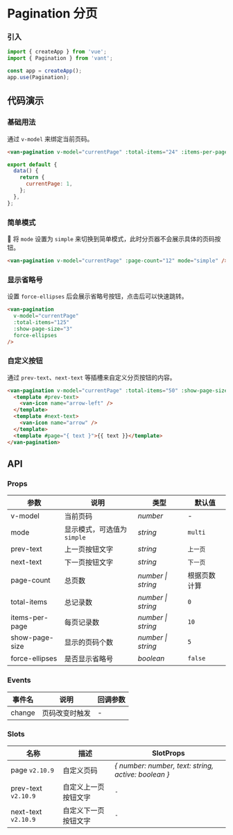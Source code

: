 # Pagination 分页

### 引入

```js
import { createApp } from 'vue';
import { Pagination } from 'vant';

const app = createApp();
app.use(Pagination);
```

## 代码演示

### 基础用法

通过 `v-model` 来绑定当前页码。

```html
<van-pagination v-model="currentPage" :total-items="24" :items-per-page="5" />
```

```js
export default {
  data() {
    return {
      currentPage: 1,
    };
  },
};
```

### 简单模式

 将 `mode` 设置为 `simple` 来切换到简单模式，此时分页器不会展示具体的页码按钮。

```html
<van-pagination v-model="currentPage" :page-count="12" mode="simple" />
```

### 显示省略号

设置 `force-ellipses` 后会展示省略号按钮，点击后可以快速跳转。

```html
<van-pagination
  v-model="currentPage"
  :total-items="125"
  :show-page-size="3"
  force-ellipses
/>
```

### 自定义按钮

通过 `prev-text`、`next-text` 等插槽来自定义分页按钮的内容。

```html
<van-pagination v-model="currentPage" :total-items="50" :show-page-size="5">
  <template #prev-text>
    <van-icon name="arrow-left" />
  </template>
  <template #next-text>
    <van-icon name="arrow" />
  </template>
  <template #page="{ text }">{{ text }}</template>
</van-pagination>
```

## API

### Props

| 参数 | 说明 | 类型 | 默认值 |
| --- | --- | --- | --- |
| v-model | 当前页码 | _number_ | - |
| mode | 显示模式，可选值为 `simple` | _string_ | `multi` |
| prev-text | 上一页按钮文字 | _string_ | `上一页` |
| next-text | 下一页按钮文字 | _string_ | `下一页` |
| page-count | 总页数 | _number \| string_ | 根据页数计算 |
| total-items | 总记录数 | _number \| string_ | `0` |
| items-per-page | 每页记录数 | _number \| string_ | `10` |
| show-page-size | 显示的页码个数 | _number \| string_ | `5` |
| force-ellipses | 是否显示省略号 | _boolean_ | `false` |

### Events

| 事件名 | 说明           | 回调参数 |
| ------ | -------------- | -------- |
| change | 页码改变时触发 | -        |

### Slots

| 名称 | 描述 | SlotProps |
| --- | --- | --- |
| page `v2.10.9` | 自定义页码 | _{ number: number, text: string, active: boolean }_ |
| prev-text `v2.10.9` | 自定义上一页按钮文字 | `-` |
| next-text `v2.10.9` | 自定义下一页按钮文字 | `-` |
